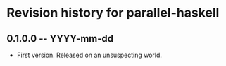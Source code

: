 # Revision history for parallel-haskell

## 0.1.0.0 -- YYYY-mm-dd

* First version. Released on an unsuspecting world.

